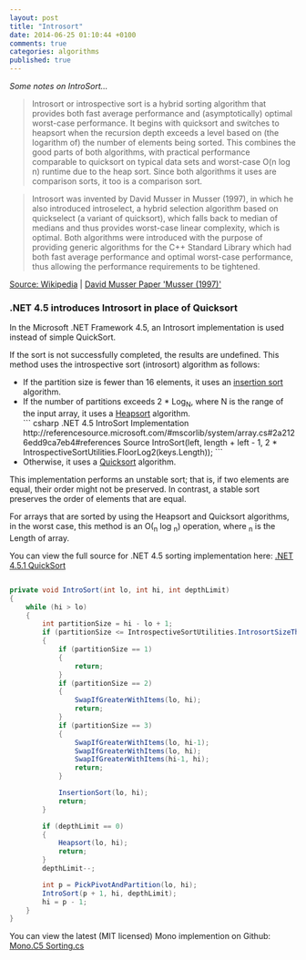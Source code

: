 ```yaml
---
layout: post
title: "Introsort"
date: 2014-06-25 01:10:44 +0100
comments: true
categories: algorithms
published: true
---
```


*Some notes on IntroSort...*


> Introsort or introspective sort is a hybrid sorting algorithm that provides both fast average performance and (asymptotically) optimal worst-case performance. It begins with quicksort and switches to heapsort when the recursion depth exceeds a level based on (the logarithm of) the number of elements being sorted. This combines the good parts of both algorithms, with practical performance comparable to quicksort on typical data sets and worst-case O(n log n) runtime due to the heap sort. Since both algorithms it uses are comparison sorts, it too is a comparison sort.
	
> Introsort was invented by David Musser in Musser (1997), in which he also introduced introselect, a hybrid selection algorithm based on quickselect (a variant of quicksort), which falls back to median of medians and thus provides worst-case linear complexity, which is optimal. Both algorithms were introduced with the purpose of providing generic algorithms for the C++ Standard Library which had both fast average performance and optimal worst-case performance, thus allowing the performance requirements to be tightened.

[Source: Wikipedia](http://en.wikipedia.org/wiki/Introsort) | [David Musser Paper 'Musser (1997)'](http://www.cs.rpi.edu/~musser/gp/algorithms.html)

### .NET 4.5 introduces Introsort in place of Quicksort

In the Microsoft .NET Framework 4.5, an Introsort implementation is used instead of simple QuickSort.

If the sort is not successfully completed, the results are undefined.
This method uses the introspective sort (introsort) algorithm as follows:
<ul>
	<li>
		If the partition size is fewer than 16 elements, it uses an <a href="http://en.wikipedia.org/wiki/Insertion_sort">insertion sort</a> algorithm.
	</li>
	<li>
		If the number of partitions exceeds 2 * Log<sub>N</sub>, where N is the range of the input array, it uses a <a href="http://en.wikipedia.org/wiki/Heapsort">Heapsort</a> algorithm.
	</li>
``` csharp .NET 4.5 IntroSort Implementation http://referencesource.microsoft.com/#mscorlib/system/array.cs#2a2126edd9ca7eb4#references Source
IntroSort(left, length + left - 1, 2 * IntrospectiveSortUtilities.FloorLog2(keys.Length));
```
	<li>
		Otherwise, it uses a <a href="http://en.wikipedia.org/wiki/Quicksort">Quicksort</a> algorithm.
	</li>
</ul>

This implementation performs an unstable sort; that is, if two elements are equal, their order might not be preserved. In contrast, a stable sort preserves the order of elements that are equal.

For arrays that are sorted by using the Heapsort and Quicksort algorithms, in the worst case, this method is an O(<sub>n</sub> log <sub>n</sub>) operation, where <sub>n</sub> is the Length of array.


You can view the full source for .NET 4.5 sorting implementation here: [.NET 4.5.1 QuickSort](http://referencesource.microsoft.com/#mscorlib/system/array.cs#60647f6f99d677f1#references)


``` csharp .NET 4.5 IntroSort Implementation http://referencesource.microsoft.com/#mscorlib/system/array.cs#2a2126edd9ca7eb4#references Source

private void IntroSort(int lo, int hi, int depthLimit)
{
    while (hi > lo)
    {
        int partitionSize = hi - lo + 1;
        if (partitionSize <= IntrospectiveSortUtilities.IntrosortSizeThreshold /* 32 */)
        {
            if (partitionSize == 1)
            {
                return;
            }
            if (partitionSize == 2)
            {
                SwapIfGreaterWithItems(lo, hi);
                return;
            }
            if (partitionSize == 3)
            {
                SwapIfGreaterWithItems(lo, hi-1);
                SwapIfGreaterWithItems(lo, hi);
                SwapIfGreaterWithItems(hi-1, hi);
                return;
            }

            InsertionSort(lo, hi);
            return;
        }

        if (depthLimit == 0)
        {
            Heapsort(lo, hi);
            return;
        }
        depthLimit--;

        int p = PickPivotAndPartition(lo, hi);
        IntroSort(p + 1, hi, depthLimit);
        hi = p - 1;
    }
}
```

You can view the latest (MIT licensed) Mono implemention on Github: [Mono.C5 Sorting.cs](https://github.com/mono/mono/blob/master/mcs/class/Mono.C5/C5/Sorting.cs)

